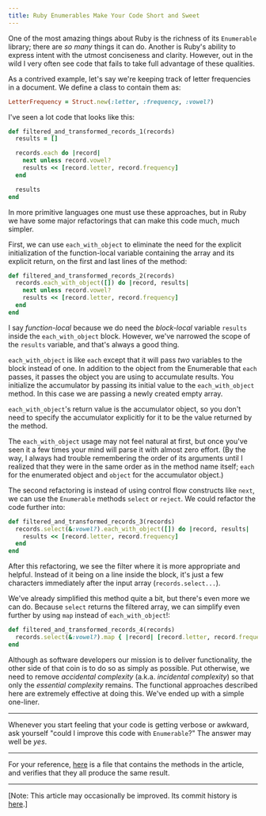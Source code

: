 ```yaml
---
title: Ruby Enumerables Make Your Code Short and Sweet
---
```


One of the most amazing things about Ruby is the richness of its `Enumerable` library; there are _so many_ things it can do. Another is Ruby's ability to express intent with the utmost conciseness and clarity. However, out in the wild I very often see code that fails to take full advantage of these qualities.
 
As a contrived example, let's say we're keeping track of letter frequencies in a document. We define a class to contain them as:

```ruby
LetterFrequency = Struct.new(:letter, :frequency, :vowel?)
```

I've seen a lot code that looks like this:

```ruby
def filtered_and_transformed_records_1(records)
  results = []

  records.each do |record|
    next unless record.vowel?
    results << [record.letter, record.frequency]
  end

  results
end
```

In more primitive languages one must use these approaches, but in Ruby we have some major refactorings that can make this code much, much simpler.

First, we can use `each_with_object` to eliminate the need for the explicit initialization of the function-local variable containing the array and its explicit return, on the first and last lines of the method:

```ruby
def filtered_and_transformed_records_2(records)
  records.each_with_object([]) do |record, results|
    next unless record.vowel?
    results << [record.letter, record.frequency]
  end
end
```

I say _function-local_ because we do need the _block-local_ variable `results` inside the `each_with_object` block. However, we've narrowed the scope of the `results` variable, and that's always a good thing.

`each_with_object` is like `each` except that it will pass _two_ variables to the block instead of one. In addition to the object from the Enumerable that `each` passes, it passes the object you are using to accumulate results. You initialize the accumulator by passing its initial value to the `each_with_object` method. In this case we are passing a newly created empty array.

`each_with_object`'s return value is the accumulator object, so you don't need to specify the accumulator explicitly for it to be the value returned by the method.

The `each_with_object` usage may not feel natural at first, but once you've seen it a few times your mind will parse it with almost zero effort. (By the way, I always had trouble remembering the order of its arguments until I realized that they were in the same order as in the method name itself; `each` for the enumerated object and `object` for the accumulator object.)

The second refactoring is instead of using control flow constructs like `next`, we can use the `Enumerable` methods `select` or `reject`. We could refactor the code further into:

```ruby
def filtered_and_transformed_records_3(records)
  records.select(&:vowel?).each_with_object([]) do |record, results|
    results << [record.letter, record.frequency]
  end
end
```

After this refactoring, we see the filter where it is more appropriate and helpful. Instead of it being on a line inside the block, it's just a few characters immediately after the input array (`records.select...`).

We've already simplified this method quite a bit, but there's even more we can do. Because `select` returns the filtered array, we can simplify even further by using `map` instead of `each_with_object`!:

```ruby
def filtered_and_transformed_records_4(records)
  records.select(&:vowel?).map { |record| [record.letter, record.frequency] }
end
```

Although as software developers our mission is to deliver functionality, the other side of that coin is to do so as simply as possible. Put otherwise, we need to remove _accidental complexity_ (a.k.a. _incidental complexity_) so that only the _essential complexity_ remains. The functional approaches described here are extremely effective at doing this. We've ended up with a simple one-liner.
 
* * * *

Whenever you start feeling that your code is getting verbose or awkward, ask yourself "could I improve this code with `Enumerable`?" The answer may well be _yes_.

* * * *

For your reference, [here](https://github.com/keithrbennett/keithrbennett.github.io/blob/master/source-code/short_sweet.rb) is a file that contains the methods in the article, and verifies that they all produce the same result.

* * * *

[Note: This article may occasionally be improved. Its commit history is [here](https://github.com/keithrbennett/keithrbennett.github.io/commits/master/blog/_posts/2019-11-13-enumerables-short-and-sweet.md).]
